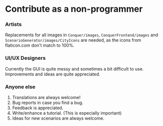 # Contribute as a non-programmer

### Artists

Replacements for all images in `Conquer/images`, `ConquerFrontend/images` and `ScenarioGenerator/images/CityIcons`  are needed, as the icons from flaticon.com don't match to 100%.

### UI/UX Designers

Currently the GUI is quite messy and sometimes a bit difficult to use. Improvements and ideas are quite appreciated.

### Anyone else

1. Translations are always welcome!
2. Bug reports in case you find a bug.
3. Feedback is appreciated.
4. Write/enhance a tutorial. (This is especially important)
5. Ideas for new scenarios are always welcome.
